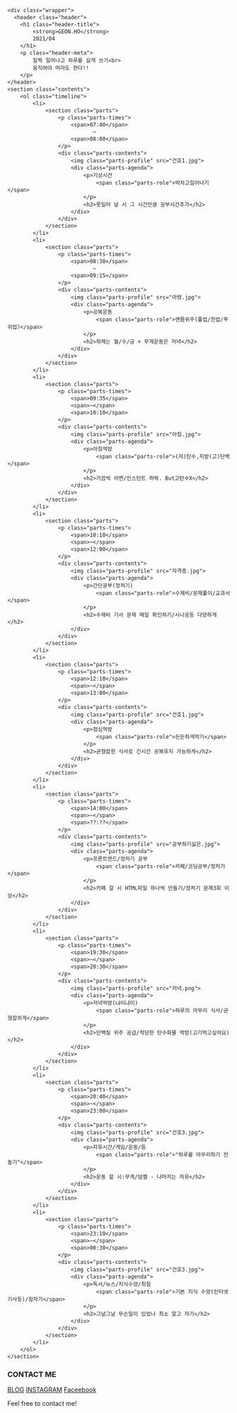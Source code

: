 <!DOCTYPE html>
<html lang="en">
<head>
    <meta charset="UTF-8">
    <meta name="veiwport" content="width=device-width, user-scalable=no">
    <link rel="stylesheet" href="style.css">
    <link rel="preconnect" href="https://fonts.gstatic.com">
<link href="https://fonts.googleapis.com/css2?family=Darker+Grotesque&display=swap" rel="stylesheet">
<link rel="preconnect" href="https://fonts.gstatic.com">
<link href="https://fonts.googleapis.com/css2?family=Nanum+Pen+Script&display=swap" rel="stylesheet">
<title>계획표</title>
</head>
<body>

    <div class="wrapper">
      <header class="header">
        <h1 class="header-title">
            <strong>GEON.HO</strong>
            2021/04
        </h1>
        <p class="header-meta">
            일찍 일어나고 하루를 길게 쓰기<br>
            움직여야 머라도 한다!!
        </p>
    </header>
    <section class="contents">
        <ol class="timeline">
            <li>
                <section class="parts">
                    <p class="parts-times">
                        <span>07:40</span>
                               ~
                        <span>08:00</span>
                    </p>
                    <div class="parts-contents">
                        <img class="parts-profile" src="건호1.jpg">
                        <div class="parts-agenda">
                            <p>기상시간
                                <span class="parts-role">박차고일어나기</span>
                            </p>
                            <h2>못일어 날 시 그 시간만큼 공부시간추가</h2>
                        </div>
                    </div>
                </section>
            </li>
            <li>
                <section class="parts">
                    <p class="parts-times">
                        <span>08:30</span>
                               ~
                        <span>09:15</span>
                    </p>
                    <div class="parts-contents">
                        <img class="parts-profile" src="아령.jpg">
                        <div class="parts-agenda">
                            <p>공복운동
                                <span class="parts-role">맨몸위주(풀업/친업/푸쉬업)</span>
                            </p>
                            <h2>하체는 월/수/금 + 무게운동은 저녁</h2>
                        </div>
                    </div>
                </section>
            </li>
            <li>
                <section class="parts">
                    <p class="parts-times">
                        <span>09:35</span>
                        <span>~</span>
                        <span>10:10</span>
                    </p>
                    <div class="parts-contents">
                        <img class="parts-profile" src="아침.jpg">
                        <div class="parts-agenda">
                            <p>아침먹방
                                <span class="parts-role">(저)탄수,지방(고)단백</span>
                            </p>
                            <h2>가끔씩 라면/인스턴트 허락. But고탄수X</h2>
                        </div>
                    </div>
                </section>
            </li>
            <li>
                <section class="parts">
                    <p class="parts-times">
                        <span>10:10</span>
                        <span>~</span>
                        <span>12:00</span>
                    </p>
                    <div class="parts-contents">
                        <img class="parts-profile" src="자격증.jpg">
                        <div class="parts-agenda">
                            <p>간단공부(정처기)
                                <span class="parts-role">수제비/문제풀이/교과서</span>
                            </p>
                            <h2>수제비 기사 문제 매일 확인하기/시나공등 다양하게</h2>
                        </div>
                    </div>
                </section>
            </li>
            <li>
                <section class="parts">
                    <p class="parts-times">
                        <span>12:10</span>
                        <span>~</span>
                        <span>13:00</span>
                    </p>
                    <div class="parts-contents">
                        <img class="parts-profile" src="건호1.jpg">
                        <div class="parts-agenda">
                            <p>점심먹방
                                <span class="parts-role">든든하게먹기</span>
                            </p>
                            <h2>균형잡힌 식사로 긴시간 공복유지 가능하게</h2>
                        </div>
                    </div>
                </section>
            </li>
            <li>
                <section class="parts">
                    <p class="parts-times">
                        <span>14:00</span>
                        <span>~</span>
                        <span>??:??</span>
                    </p>
                    <div class="parts-contents">
                        <img class="parts-profile" src="공부하기싫은.jpg">
                        <div class="parts-agenda">
                            <p>프론트엔드/정처기 공부
                                <span class="parts-role">카페/코딩공부/정처기</span>
                            </p>
                            <h2>카페 갈 시 HTML파일 하나씩 만들기/정처기 문제3회 이상</h2>
                        </div>
                    </div>
                </section>
            </li>
            <li>
                <section class="parts">
                    <p class="parts-times">
                        <span>19:30</span>
                        <span>~</span>
                        <span>20:30</span>
                    </p>
                    <div class="parts-contents">
                        <img class="parts-profile" src="저녁.png">
                        <div class="parts-agenda">
                            <p>저녁먹방(냐미냐미)
                                <span class="parts-role">하루의 마무리 식사/균형잡히게</span>
                            </p>
                            <h2>단백질 위주 공급/적당한 탄수화물 먹방(고기먹고싶어요)</h2>
                        </div>
                    </div>
                </section>
            </li>
            <li>
                <section class="parts">
                    <p class="parts-times">
                        <span>20:40</span>
                        <span>~</span>
                        <span>23:00</span>
                    </p>
                    <div class="parts-contents">
                        <img class="parts-profile" src="건호3.jpg">
                        <div class="parts-agenda">
                            <p>자유시간/게임/운동/등
                                <span class="parts-role">"하루를 마무리하기 전 놀기"</span>
                            </p>
                            <h2>운동 할 시:무게/덤벨 - 나머지는 자유</h2>
                        </div>
                    </div>
                </section>
            </li>
            <li>
                <section class="parts">
                    <p class="parts-times">
                        <span>23:10</span>
                        <span>~</span>
                        <span>00:30</span>
                    </p>
                    <div class="parts-contents">
                        <img class="parts-profile" src="건호3.jpg">
                        <div class="parts-agenda">
                            <p>독서/뉴스/지식수양/취침
                                <span class="parts-role">기본 지식 수양(인터넷기사등)/잠자기</span>
                            </p>
                            <h2>그날그날 무슨일이 있었나 최소 알고 자기</h2>
                        </div>
                    </div>
                </section>
            </li>
        </ol>   
    </section>
</div>
<footer class="footer">
    <h3 class="contact">CONTACT ME</h3>
    <div class="links">
        <a class="blog" href="#">BLOG</a>
        <a class="instagram" href="#">INSTAGRAM</a>
        <a class="faceebook" href="#">Faceebook</a>
    </div>
    <p>Feel free to contact me!</p>
</footer>
</body>
</html>
